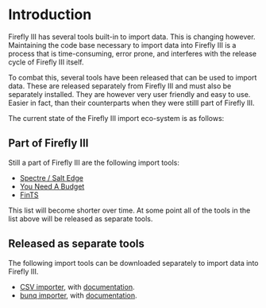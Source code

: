 # Introduction

Firefly III has several tools built-in to import data. This is changing however. Maintaining the code base necessary to import data into Firefly III is a process that is time-consuming, error prone, and interferes with the release cycle of Firefly III itself.

To combat this, several tools have been released that can be used to import data. These are released separately from Firefly III and must also be separately installed. They are however very user friendly and easy to use. Easier in fact, than their counterparts when they were stilll part of Firefly III.

The current state of the Firefly III import eco-system is as follows:

## Part of Firefly III

Still a part of Firefly III are the following import tools:

* [Spectre / Salt Edge](https://docs.firefly-iii.org/importing-data/spectre)
* [You Need A Budget](https://docs.firefly-iii.org/importing-data/ynab)
* [FinTS](https://docs.firefly-iii.org/importing-data/fints)

This list will become shorter over time. At some point all of the tools in the list above will be released as separate tools.

## Released as separate tools

The following import tools can be downloaded separately to import data into Firefly III.

* [CSV importer](http://github.com/firefly-iii/csv-importer), with [documentation](https://firefly-iii.gitbook.io/firefly-iii-csv-importer/).
* [bunq importer](http://github.com/firefly-iii/bunq-importer), with [documentation](https://firefly-iii.gitbook.io/firefly-iii-bunq-importer/).

